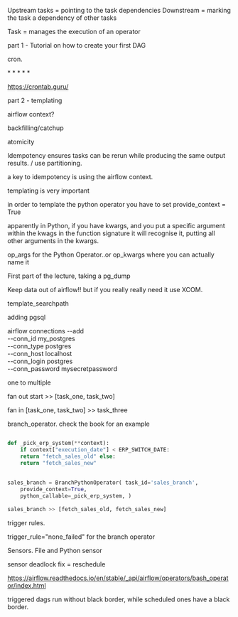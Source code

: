 Upstream tasks = pointing to the task dependencies
Downstream = marking the task a dependency of other tasks

Task = manages the execution of an operator

part 1 - Tutorial on how to create your first DAG

cron.

\* \* \* \* \*

https://crontab.guru/

part 2 - templating

airflow context?

backfilling/catchup

atomicity

Idempotency ensures tasks can be rerun while producing the same output results. / use partitioning.

a key to idempotency is using the airflow context.

templating is very important

in order to template the python operator you have to set provide_context = True

apparently in Python, if you have kwargs, and you put a specific argument within the kwags in the function signature it will recognise it, putting all other arguments in the kwargs.

op_args for the Python Operator..or op_kwargs where you can actually name it

First part of the lecture, taking a pg_dump

Keep data out of airflow!! but if you really really need it use XCOM.

template_searchpath

adding pgsql

airflow connections --add \
--conn_id my_postgres \
--conn_type postgres \
--conn_host localhost \
--conn_login postgres \
--conn_password mysecretpassword

one to multiple

fan out
start >> \[task_one, task_two\]

fan in
\[task_one, task_two\] >> task_three

branch_operator. check the book for an example

```python

def _pick_erp_system(**context):
	if context["execution_date"] < ERP_SWITCH_DATE:
	return "fetch_sales_old" else:
	return "fetch_sales_new"
	
	
sales_branch = BranchPythonOperator( task_id='sales_branch',
	provide_context=True,
	python_callable=_pick_erp_system, )
	
sales_branch >> [fetch_sales_old, fetch_sales_new]
```

trigger rules.

trigger_rule="none_failed" for the branch operator

Sensors. File and Python sensor

sensor deadlock fix = reschedule

https://airflow.readthedocs.io/en/stable/_api/airflow/operators/bash_operator/index.html

triggered dags run without black border, while scheduled ones have a black border.

